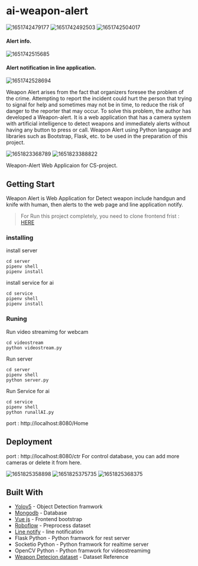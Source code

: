 # ai-weapon-alert
![1651742479177](https://user-images.githubusercontent.com/48666197/167086778-44551e4e-0b1a-46b7-b6a8-b26092e00604.jpg)
![1651742492503](https://user-images.githubusercontent.com/48666197/167086801-f476c5c1-fe5b-4274-a8e5-47c2614f36fb.jpg)
![1651742504017](https://user-images.githubusercontent.com/48666197/167086930-72a25570-5c4c-427b-a826-0372b035c406.jpg)

 #### Alert info.
 
![1651742515685](https://user-images.githubusercontent.com/48666197/167086823-a76b0114-fc5e-4c97-a9a2-b8bbbd28fe6c.jpg)


 #### Alert notification in line application.
 
![1651742528694](https://user-images.githubusercontent.com/48666197/167086831-fc86b1de-dc83-4858-a54b-6f58804d22b4.jpg)

Weapon Alert arises from the fact that organizers foresee the problem of the crime. Attempting to report the incident could hurt the person that trying to signal for help and sometimes may not be in time, to reduce the risk of danger to the reporter that may occur. To solve this problem, the author has developed a Weapon-alert. It is a web application that has a camera system with artificial intelligence to detect weapons and immediately alerts without having any button to press or call. Weapon Alert using Python language and libraries such as Bootstrap, Flask, etc. to be used in the preparation of this project.

![1651823368789](https://user-images.githubusercontent.com/48666197/167090136-4cfe7955-7e3f-431d-bf47-3df8bf53ed00.jpg)
![1651823388822](https://user-images.githubusercontent.com/48666197/167090143-5254d424-2364-4c01-a111-6fbafcde25fc.jpg)

Weapon-Alert Web Applicaion for CS-project.

## Getting Start
Weapon Alert is Web Application for Detect weapon include handgun and knife with human, then alerts to the web page and line application notify.

> For Run this project completely, you need to clone frontend frist : [HERE](https://github.com/In-The-Earth/project-weapon-alert-front-end)

### installing
install server
```
cd server
pipenv shell
pipenv install
```
install service for ai
```
cd service
pipenv shell
pipenv install
```

### Runing
Run video streamimg for webcam
```
cd videostream
python videostream.py
```
Run server
```
cd server
pipenv shell
python server.py
```
Run Service for ai
```
cd service
pipenv shell
python runallAI.py
```

port : http://localhost:8080/Home

## Deployment

port : http://localhost:8080/ctr
For control database, you can add more cameras or delete it from here.

![1651825358898](https://user-images.githubusercontent.com/48666197/167095069-30286acc-5602-4ded-a868-8fc76bf23c14.jpg)
![1651825375735](https://user-images.githubusercontent.com/48666197/167095081-abfe4f54-52d7-4e3e-bd71-e3885dec4114.jpg)
![1651825368375](https://user-images.githubusercontent.com/48666197/167095087-d37aa3d3-14e4-40b5-b8f1-0bf565758adc.jpg)

## Built With

* [Yolov5](https://github.com/ultralytics/yolov5) - Object Detection framwork
* [Mongodb](https://www.mongodb.com/) - Database
* [Vue js](https://vuejs.org/) - Frontend bootstrap
* [Roboflow](https://roboflow.com/) - Preprocess dataset
* [Line notify](https://notify-bot.line.me/th/) - line notification
* Flask Python - Python framwork for rest server
* Socketio Python - Python framwork for realtime server
* OpenCV Python - Python framwork for videostreamimg
* [Weapon Detecion dataset](https://dasci.es/transferencia/open-data/24705/) - Dataset Reference
